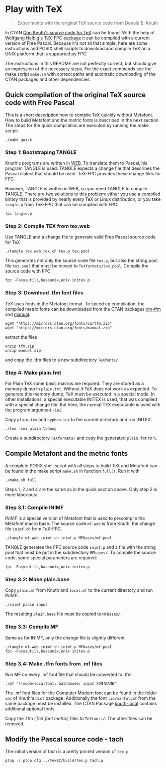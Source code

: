 Play with TeX
=============

> Experiments with the original TeX source code from Donald E. Knuth

In CTAN [Don Knuth's source code for TeX](https://ctan.org/pkg/knuth-dist) can
be found. With the help of [Wolfgang Helbig's TeX-FPC package](https://ctan.org/pkg/tex-fpc)
it can be compiled with a current version of Free Pascal. Because it's not all
that simple, here are some instructions and POSIX shell scripts to download and
compile TeX on a UNIX platform that is supported py FPC.

The instructions in this README are not perfectly correct, but should give an
impression of the necessary steps. For the exact commands see the make script
`make.sh` with correct paths and automatic downloading of the CTAN packages and
other dependencies.



Quick compilation of the original TeX source code with Free Pascal
------------------------------------------------------------------

This is a short description how to compile TeX quickly without Metafont.
How to build Metafont and the metric fonts is described in the next section.
The steps for the quick compilation are executed by running the make script:

    ./make quick

### Step 1: Bootstraping TANGLE

Knuth's programs are written in [WEB](https://en.wikipedia.org/wiki/Web_(programming_system)).
To translate them to Pascal, his program TANGLE is used. TANGLE expects a change
file that describes the Pascal dialect that should be used. TeX-FPC provides
these change files for FPC.

However, TANGLE is written in WEB, so you need TANGLE to compile TANGLE. There
are two solutions to this problem: either you use a compiled binary that is 
provided by nearly every TeX or Linux distribution, or you take `tangle.p`
from TeX-FPC that can be compiled with FPC:

    fpc tangle.p

### Step 2: Compile TEX from tex.web

Use TANGLE and a change file to generate valid Free Pascal source code for TeX

    ./tangle tex.web tex.ch tex.p tex.pool

This generates not only the source code file `tex.p`, but also the string pool
file `tex.pool` that must be moved to `TeXformats/tex.pool`. Compile the source
code with FPC:

    fpc -Fasysutils,baseunix,unix initex.p

### Step 3: Download .tfm font files

TeX uses fonts in the Metafont format. To speed up compilation, the compiled
metric fonts can be downloaded from the CTAN packages
[cm-tfm](https://ctan.org/pkg/cm-tfm) and [manual](https://ctan.org/pkg/manual):

    wget "https://mirrors.ctan.org/fonts/cm/tfm.zip"
    wget "https://mirrors.ctan.org/fonts/manual.zip"

extract the files

    unzip tfm.zip
    unzip manual.zip

and copy the .tfm files to a new subdirectory `TeXfonts/`

### Step 4: Make plain.fmt

For Plain TeX some basic macros are required. They are stored as a memory dump
in `plain.fmt`. Without it TeX does not work as expected. To generate this
memory dump, TeX must be executed in a special mode. In other installations, a
special executable INITEX is used, that was compiled with a special change file.
But here, the normal TEX executable is used with the program argument `-ini`.

Copy `plain.tex` and `hyphen.tex` to the current directory and run INITEX:

    ./tex -ini plain \\dump

Create a subdirectory `TeXformats/` and copy the generated `plain.fmt` to it.





Compile Metafont and the metric fonts
-------------------------------------

A complete POSIX shell script with all steps to build TeX and Metafont can be
found in the make script `make.sh` in function `full()`. Run it with

    ./make.sh full

Steps 1, 2 and 4 are the same as in the quick section above. Only step 3 is
more laborious:

### Step 3.1: Compile INIMF

INIMF is a special version of Metafont that is used to precompile the Metafont
macro base. The source code `mf.web` is from Knuth, the change file `inimf.ch`
from TeX-FPC.

    ./tangle mf.web inimf.ch inimf.p MFbases/mf.pool

TANGLE generates the FPC source code `inimf.p` and a file with the string pool
that must be put in the subdirectory `MFbases/`.
To compile the source code, some special parameters are required:

    fpc -Fasysutils,baseunix,unix initex.p

### Step 3.2: Make plain.base

Copy `plain.mf` from Knuth and `local.mf` to the current directory and run INIMF:

    ./inimf plain input

The resulting `plain.base` file must be copied to `MFbases/`.

### Step 3.3: Compile MF

Same as for INIMF, only the change file is slightly different

    ./tangle mf.web inimf.ch inimf.p MFbases/mf.pool
    fpc -Fasysutils,baseunix,unix initex.p

### Step 3.4: Make .tfm fonts from .mf files

Run MF on every .mf font file that should be converted to .tfm

    ./mf "\\mode=localfont; batchmode; input FONTNAME"

The .mf font files for the Computer Modern font can be found in the folder
`cm/` of Knuth's `dist` package. Additionally the font `lib/manfnt.mf` from
the same package must be installed. 
The CTAN Package [knuth-local](https://ctan.org/pkg/knuth-local)
contains additional optional fonts.

Copy the .tfm (*TeX font metric*) files to `TeXfonts/`. The other files can
be removed.






Modify the Pascal source  code - tach
-------------------------------------

The initial version of tach is a pretty printed version of `tex.p`:

    ptop -c ptop.cfg ../tex82/build/tex.p tach.p


